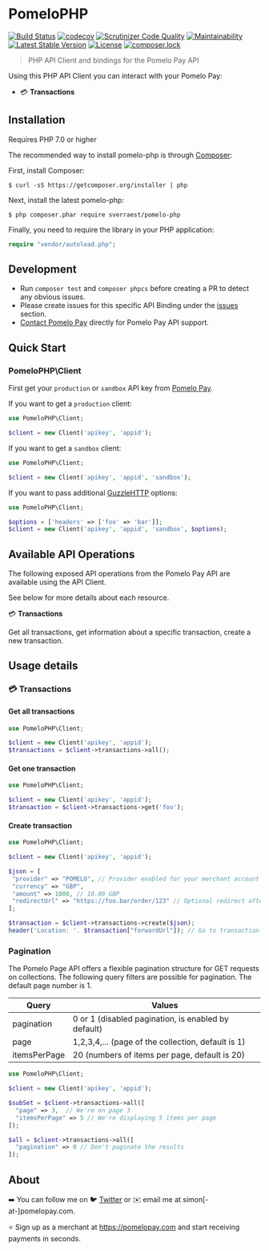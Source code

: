 # PomeloPHP

[![Build Status](https://travis-ci.org/sverraest/pomelo-php.svg?branch=master)](https://travis-ci.org/sverraest/pomelo-php)
[![codecov](https://codecov.io/gh/sverraest/pomelo-php/branch/master/graph/badge.svg)](https://codecov.io/gh/sverraest/pomelo-php)
[![Scrutinizer Code Quality](https://scrutinizer-ci.com/g/sverraest/pomelo-php/badges/quality-score.png?b=master)](https://scrutinizer-ci.com/g/sverraest/pomelo-php/?branch=master)
[![Maintainability](https://api.codeclimate.com/v1/badges/ef5f5dd14aeac02f0daf/maintainability)](https://codeclimate.com/github/sverraest/pomelo-php/maintainability)
[![Latest Stable Version](https://poser.pugx.org/sverraest/pomelo-php/v/stable)](https://packagist.org/packages/sverraest/pomelo-php)
[![License](https://poser.pugx.org/sverraest/pomelo-php/license)](https://packagist.org/packages/sverraest/pomelo-php)
[![composer.lock](https://poser.pugx.org/sverraest/pomelo-php/composerlock)](https://packagist.org/packages/sverraest/pomelo-php)

> PHP API Client and bindings for the Pomelo Pay API

Using this PHP API Client you can interact with your Pomelo Pay:
- 💳 __Transactions__

## Installation

Requires PHP 7.0 or higher

The recommended way to install pomelo-php is through [Composer](https://getcomposer.org):

First, install Composer:

```
$ curl -sS https://getcomposer.org/installer | php
```

Next, install the latest pomelo-php:

```
$ php composer.phar require sverraest/pomelo-php
```

Finally, you need to require the library in your PHP application:

```php
require "vendor/autoload.php";
```

## Development

- Run `composer test` and `composer phpcs` before creating a PR to detect any obvious issues.
- Please create issues for this specific API Binding under the [issues](https://github.com/sverraest/revolut-php/issues) section.
- [Contact Pomelo Pay](https://www.pomelopay.com) directly for Pomelo Pay API support.


## Quick Start
### PomeloPHP\Client
First get your `production` or `sandbox` API key from [Pomelo Pay](https://app.pomelopay.com/dashboard/apps).

If you want to get a `production` client:

```php
use PomeloPHP\Client;

$client = new Client('apikey', 'appid');
```

If you want to get a `sandbox` client:

```php
use PomeloPHP\Client;

$client = new Client('apikey', 'appid', 'sandbox');
```

If you want to pass additional [GuzzleHTTP](https://github.com/guzzle/guzzle) options:

```php
use PomeloPHP\Client;

$options = ['headers' => ['foo' => 'bar']];
$client = new Client('apikey', 'appid', 'sandbox', $options);
```

## Available API Operations

The following exposed API operations from the Pomelo Pay API are available using the API Client.

See below for more details about each resource.

💳 __Transactions__

Get all transactions, get information about a specific transaction, create a new transaction.

## Usage details

### 💳 Transactions
#### Get all transactions

```php
use PomeloPHP\Client;

$client = new Client('apikey', 'appid');
$transactions = $client->transactions->all();
```
#### Get one transaction

```php
use PomeloPHP\Client;

$client = new Client('apikey', 'appid');
$transaction = $client->transactions->get('foo');
```

#### Create transaction

```php
use PomeloPHP\Client;

$client = new Client('apikey', 'appid');

$json = [
 "provider" => "POMELO", // Provider enabled for your merchant account such as POMELO, BANCONTACT, ALIPAY, etc...
 "currency" => "GBP",
 "amount" => 1000, // 10.00 GBP
 "redirectUrl" => "https://foo.bar/order/123" // Optional redirect after payment completion
];

$transaction = $client->transactions->create($json);
header('Location: '. $transaction["forwardUrl"]); // Go to transaction payment page
```
### Pagination

The Pomelo Page API offers a flexible pagination structure for GET requests on collections.
The following query filters are possible for pagination.
The default page number is 1.



| Query                     | Values                                                               |
| --------------------------|----------------------------------------------------------------------| 
| pagination                | 0 or 1 (disabled pagination, is enabled by default)                  |
| page                      | 1,2,3,4,... (page of the collection, default is 1)                   |
| itemsPerPage              | 20 (numbers of items per page, default is 20)                        |

```php
use PomeloPHP\Client;

$client = new Client('apikey', 'appid');

$subSet = $client->transactions->all([
  "page" => 3,  // We're on page 3
  "itemsPerPage" => 5 // We're displaying 5 items per page
]);

$all = $client->transactions->all([
  "pagination" => 0 // Don't paginate the results
]); 
```

## About

➡️ You can follow me on 🐦 [Twitter](https://www.twitter.com/simondoestech) or ✉️ email me at simon[-at-]pomelopay.com.

⭐ Sign up as a merchant at https://pomelopay.com and start receiving payments in seconds.
